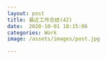 ```yaml
---
layout: post
title: 最近工作总结(42)
date:  2020-10-01 18:15:06
categories: Work
image: /assets/images/post.jpg

---
```


 

